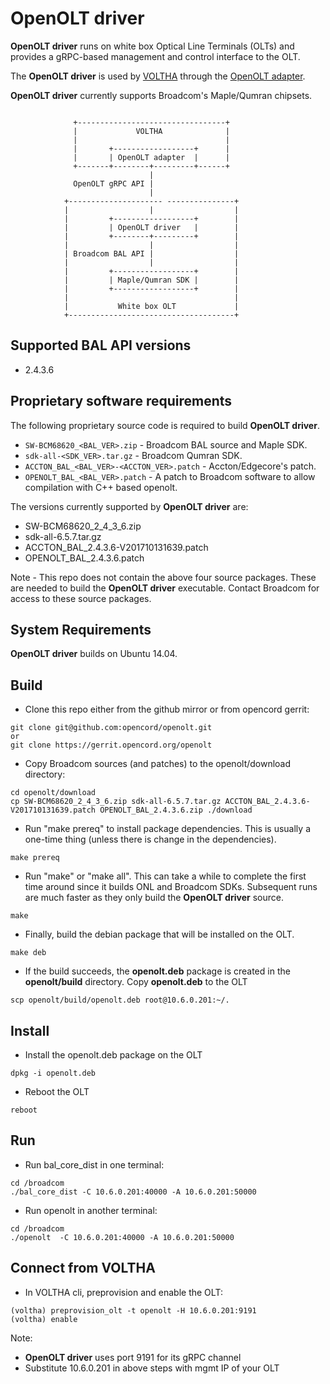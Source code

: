 # OpenOLT driver

**OpenOLT driver** runs on white box Optical Line Terminals (OLTs) and provides a gRPC-based management and control interface to the OLT.

The **OpenOLT driver** is used by [VOLTHA](https://github.com/opencord/voltha) through the [OpenOLT adapter](https://github.com/opencord/voltha/tree/master/voltha/adapters/openolt).

**OpenOLT driver** currently supports Broadcom's Maple/Qumran chipsets.

```text

              +---------------------------------+
              |             VOLTHA              |
              |                                 |
              |       +------------------+      |
              |       | OpenOLT adapter  |      |
              +-------+--------+---------+------+
                               |
              OpenOLT gRPC API |
                               |
            +--------------------- ---------------+
            |                  |                  |
            |         +------------------+        |
            |         | OpenOLT driver   |        |
            |         +--------+---------+        |
            |                  |                  |
            | Broadcom BAL API |                  |
            |                  |                  |
            |         +------------------+        |
            |         | Maple/Qumran SDK |        |
            |         +------------------+        |
            |                                     |
            |           White box OLT             |
            +-------------------------------------+

```

## Supported BAL API versions

- 2.4.3.6

## Proprietary software requirements

The following proprietary source code is required to build **OpenOLT driver**.

- `SW-BCM68620_<BAL_VER>.zip` - Broadcom BAL source and Maple SDK.
- `sdk-all-<SDK_VER>.tar.gz` - Broadcom Qumran SDK.
- `ACCTON_BAL_<BAL_VER>-<ACCTON_VER>.patch` - Accton/Edgecore's patch.
- `OPENOLT_BAL_<BAL_VER>.patch` - A patch to Broadcom software to allow compilation with C++ based openolt.

The versions currently supported by **OpenOLT driver** are:

- SW-BCM68620_2_4_3_6.zip
- sdk-all-6.5.7.tar.gz
- ACCTON_BAL_2.4.3.6-V201710131639.patch
- OPENOLT_BAL_2.4.3.6.patch

Note - This repo does not contain the above four source packages. These are needed to build the **OpenOLT driver** executable. Contact Broadcom for access to these source packages.

## System Requirements

**OpenOLT driver** builds on Ubuntu 14.04.

## Build

- Clone this repo either from the github mirror or from opencord gerrit:

```shell
git clone git@github.com:opencord/openolt.git
or
git clone https://gerrit.opencord.org/openolt
```

- Copy Broadcom sources (and patches) to the openolt/download directory:

```shell
cd openolt/download
cp SW-BCM68620_2_4_3_6.zip sdk-all-6.5.7.tar.gz ACCTON_BAL_2.4.3.6-V201710131639.patch OPENOLT_BAL_2.4.3.6.zip ./download
```

- Run "make prereq" to install package dependencies. This is usually a one-time thing  (unless there is change in the dependencies).

```shell
make prereq
```

- Run "make" or "make all". This can take a while to complete the first time around since it builds ONL and Broadcom SDKs. Subsequent runs are much faster as they only build the **OpenOLT driver** source.

```shell
make
```

- Finally, build the debian package that will be installed on the OLT.

```shell
make deb
```

- If the build succeeds, the **openolt.deb** package is created in the **openolt/build** directory. Copy **openolt.deb** to the OLT

```shell
scp openolt/build/openolt.deb root@10.6.0.201:~/.
```

## Install

- Install the openolt.deb package on the OLT

```shell
dpkg -i openolt.deb
```

- Reboot the OLT

```shell
reboot
```

## Run

- Run bal_core_dist in one terminal:

```shell
cd /broadcom
./bal_core_dist -C 10.6.0.201:40000 -A 10.6.0.201:50000
```

- Run openolt in another terminal:

```shell
cd /broadcom
./openolt  -C 10.6.0.201:40000 -A 10.6.0.201:50000
```

## Connect from VOLTHA

- In VOLTHA cli, preprovision and enable the OLT:

```shell
(voltha) preprovision_olt -t openolt -H 10.6.0.201:9191
(voltha) enable
```

Note:

- **OpenOLT driver** uses port 9191 for its gRPC channel
- Substitute 10.6.0.201 in above steps with mgmt IP of your OLT
